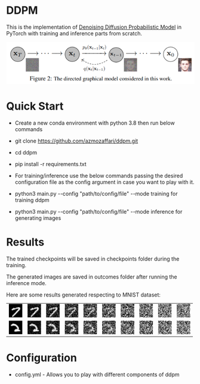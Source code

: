 # DDPM

This is the implementation of [Denoising Diffusion Probabilistic Model](https://arxiv.org/abs/2006.11239) in PyTorch with training and inference parts from scratch.


![plot](./images/denoising-diffusion.png)


# Quick Start
* Create a new conda environment with python 3.8 then run below commands

* git clone https://github.com/azmozaffari/ddpm.git

* cd ddpm

* pip install -r requirements.txt

* For training/inference use the below commands passing the desired configuration file as the config argument in case you want to play with it.

* python3 main.py --config "path/to/config/file" --mode training       for training ddpm

* python3 main.py --config "path/to/config/file" --mode inference      for generating images

# Results
The trained checkpoints will be saved in checkpoints folder during the training.

The generated images are saved in outcomes folder after running the inference mode.

Here are some results generated respecting to MNIST dataset:

<table>
  <tr>
    <td> <img src="./images/1.jpg"  alt="1" width = 36px height = 36px ></td>
    <td> <img src="./images/111.jpg"  alt="2" width = 36px height = 36px ></td>    
    <td> <img src="./images/221.jpg" alt="3" width = 36px height = 36px ></td>    
    <td> <img src="./images/331.jpg" alt="4" width = 36px height = 36px ></td>    
    <td> <img src="./images/441.jpg" alt="5" width = 36px height = 36px ></td>    
    <td> <img src="./images/551.jpg" alt="6" width = 36px height = 36px ></td>    
    <td> <img src="./images/661.jpg" alt="7" width = 36px height = 36px ></td>    
    <td> <img src="./images/771.jpg" alt="8" width = 36px height = 36px ></td>    
    <td> <img src="./images/881.jpg" alt="9" width = 36px height = 36px ></td>    
    <td> <img src="./images/991.jpg" alt="10" width = 36px height = 36px ></td>
  </tr> 
  <tr>
    <td> <img src="./images/10.jpg"  alt="1" width = 36px height = 36px ></td>
    <td> <img src="./images/1110.jpg"  alt="2" width = 36px height = 36px ></td>    
    <td> <img src="./images/2210.jpg" alt="3" width = 36px height = 36px ></td>    
    <td> <img src="./images/3310.jpg" alt="4" width = 36px height = 36px ></td>    
    <td> <img src="./images/4410.jpg" alt="5" width = 36px height = 36px ></td>    
    <td> <img src="./images/5510.jpg" alt="6" width = 36px height = 36px ></td>    
    <td> <img src="./images/6610.jpg" alt="7" width = 36px height = 36px ></td>    
    <td> <img src="./images/7710.jpg" alt="8" width = 36px height = 36px ></td>    
    <td> <img src="./images/8810.jpg" alt="9" width = 36px height = 36px ></td>    
    <td> <img src="./images/9910.jpg" alt="10" width = 36px height = 36px ></td>
  </tr> 
</table>


# Configuration
* config.yml - Allows you to play with different components of ddpm
